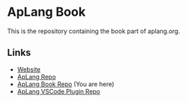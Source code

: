 # ApLang Book
This is the repository containing the book part of aplang.org. 

## Links
- [Website](https://aplang.org)
- [ApLang Repo](https://github.com/snowfoxsh/aplang)
- [ApLang Book Repo](https://github.com/snowfoxsh/aplang-book) (You are here)
- [ApLang VSCode Plugin Repo](https://github.com/snowfoxsh/aplang-vscode-plugin)
